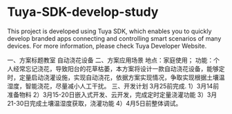 # Tuya-SDK-develop-study
This project is developed using Tuya SDK, which enables you to quickly develop branded apps connecting and controlling smart scenarios of many devices.         For more information, please check Tuya Developer Website.

一、方案标题教室
  自动浇花设备
二、方案应用场景
  地点：家庭使用；
  功能：个人经常忘记浇花，导致阳台的花草枯萎，本方案将设计一款自动浇花设备，能够定时，定量启动浇灌设施，实现自动浇花，依据方案实现情况，争取实现根据土壤温湿度，智能浇花，尽量减小人工干扰。
三、开发计划
  3月25前完成.
  1）3月14前准备物料
  2）3月15-20日嵌入式开发、云开发，完成定时定量浇灌功能
  3）3月21-30日完成土壤温湿度获取，浇灌功能
  4）4月5日前整体调试。

